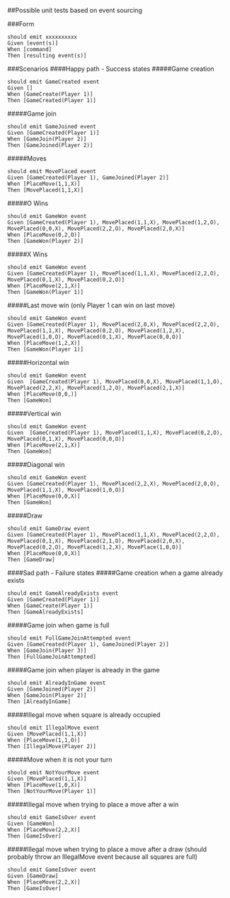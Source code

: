##Possible unit tests based on event sourcing

###Form
```
should emit xxxxxxxxxx
Given [event(s)]
When [command]
Then [resulting event(s)]
```
###Scenarios
####Happy path - Success states
#####Game creation
```
should emit GameCreated event
Given []
When [GameCreate(Player 1)]
Then [GameCreated(Player 1)]
```
#####Game join
```
should emit GameJoined event
Given [GameCreated(Player 1)]
When [GameJoin(Player 2)]
Then [GameJoined(Player 2)]
```
#####Moves
```
should emit MovePlaced event
Given [GameCreated(Player 1), GameJoined(Player 2)]
When [PlaceMove(1,1,X)]
Then [MovePlaced(1,1,X)]
```
#####O Wins
```
should emit GameWon event
Given [GameCreated(Player 1), MovePlaced(1,1,X), MovePlaced(1,2,O), MovePlaced(0,0,X), MovePlaced(2,2,O), MovePlaced(2,0,X)]
When [PlaceMove(0,2,O)]
Then [GameWon(Player 2)]
```
#####X Wins
```
should emit GameWon event
Given [GameCreated(Player 1), MovePlaced(1,1,X), MovePlaced(2,2,O), MovePlaced(0,1,X), MovePlaced(0,2,O)]
When [PlaceMove(2,1,X)]
Then [GameWon(Player 1)]
```
#####Last move win (only Player 1 can win on last move)
```
should emit GameWon event
Given [GameCreated(Player 1), MovePlaced(2,0,X), MovePlaced(2,2,O), MovePlaced(1,1,X), MovePlaced(0,2,O), MovePlaced(1,2,X), MovePlaced(1,0,O), MovePlaced(0,1,X), MovePlace(0,0,O)]
When [PlaceMove(1,2,X)]
Then [GameWon(Player 1)]
```
#####Horizontal win
```
should emit GameWon event
Given  [GameCreated(Player 1), MovePlaced(0,0,X), MovePlaced(1,1,O), MovePlaced(2,2,X), MovePlaced(1,2,O), MovePlaced(2,1,X)]
When [PlaceMove(0,0,)]
Then [GameWon]
```
#####Vertical win
```
should emit GameWon event
Given  [GameCreated(Player 1), MovePlaced(1,1,X), MovePlaced(0,2,O), MovePlaced(0,1,X), MovePlaced(0,0,O)]
When [PlaceMove(2,1,X)]
Then [GameWon]
```
#####Diagonal win
```
should emit GameWon event
Given [GameCreated(Player 1), MovePlaced(2,2,X), MovePlaced(2,0,O), MovePlaced(1,1,X), MovePlaced(1,0,O)]
When [PlaceMove(0,0,X)]
Then [GameWon]
```
#####Draw
```
should emit GameDraw event
Given [GameCreated(Player 1), MovePlaced(1,1,X), MovePlaced(2,2,O), MovePlaced(0,1,X), MovePlaced(2,1,O), MovePlaced(2,0,X), MovePlaced(0,2,O), MovePlaced(1,2,X), MovePlace(1,0,O)]
When [PlaceMove(0,0,X)]
Then [GameDraw]
```

####Sad path - Failure states
#####Game creation when a game already exists
```
should emit GameAlreadyExists event
Given [GameCreated(Player 1)]
When [GameCreate(Player 1)]
Then [GameAlreadyExists]
```
#####Game join when game is full
```
should emit FullGameJoinAttempted event
Given [GameCreated(Player 1), GameJoined(Player 2)]
When [GameJoin(Player 3)]
Then [FullGameJoinAttempted]
```
#####Game join when player is already in the game
```
should emit AlreadyInGame event
Given [GameJoined(Player 2)]
When [GameJoin(Player 2)]
Then [AlreadyInGame]
```
#####Illegal move when square is already occupied
```
should emit IllegalMove event
Given [MovePlaced(1,1,X)]
When [PlaceMove(1,1,O)]
Then [IllegalMove(Player 2)]
```
#####Move when it is not your turn
```
should emit NotYourMove event
Given [MovePlaced(1,1,X)]
When [PlaceMove(1,0,X)]
Then [NotYourMove(Player 1)]
```
#####Illegal move when trying to place a move after a win
```
should emit GameIsOver event
Given [GameWon]
When [PlaceMove(2,2,X)]
Then [GameIsOver]
```
#####Illegal move when trying to place a move after a draw (should probably throw an IllegalMove event because all squares are full)
```
should emit GameIsOver event
Given [GameDraw]
When [PlaceMove(2,2,X)]
Then [GameIsOver]
```
